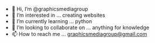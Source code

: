 - 👋 Hi, I’m @graphicsmediagroup
- 👀 I’m interested in ... creating websites
- 🌱 I’m currently learning ... python 
- 💞️ I’m looking to collaborate on ... anything for knowledge 
- 📫 How to reach me ... graphicsmediagroup@gmail.com

<!---
graphicsmediagroup/graphicsmediagroup is a ✨ special ✨ repository because its `README.md` (this file) appears on your GitHub profile.
You can click the Preview link to take a look at your changes.
--->
